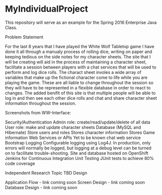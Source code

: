 # MyIndividualProject
This repository will serve as an example for the Spring 2016 Enterprise Java Class.

Problem Statement

For the last 8 years that I have played the White Wolf Tabletop game I have done it all through a manualy process of rolling dice, writing on paper and keeping tedious on the side notes for my character sheets. The site that I will be creating will aid in the process of maintaining a character sheet, facilitate a session between players with a chat services that will be used to perform and log dice rolls. The charact sheet involes a wide array of variables that make up the fictional character come to life while you are playing the game. These are all liable to change throughout the session so they will have to be represented in a flexible database in order to react to changes. The added benifit of this site is that multiple people will be able to log in and then see each other dice rolls and chat and share character sheet information throughout the session.

Screenshots from WW-Interface:

Security/Authentication
Admin role: create/read/update/delete of all data
User role: make and update character sheets
Database (MySQL and Hibernate)
Store users and roles
Stores character information
Stores Game information
Web Services or APIs
Yet to be known chat web service
Bootstrap
Logging
Configurable logging using Log4J. In production, only errors will normally be logged, but logging at a debug level can be turned on to facilitate trouble-shooting.
Site and database hosted on OpenShift
Jenkins for Continuous Integration
Unit Testing
JUnit tests to achieve 80% code coverage

Independent Research Topic
TBD
Design

Application Flow - link coming soon
Screen Design - link coming soon
Database Design - link coming soon
